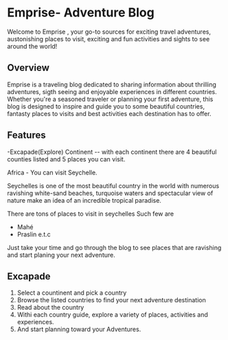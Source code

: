 # Emprise- Adventure Blog

Welcome to Emprise , your go-to sources for exciting travel adventures, austonishing places to visit, exciting and fun activities and sights to see around the world!


## Overview

Emprise is a traveling blog dedicated to sharing information about thrilling adventures, sigth seeing and enjoyable experiences in different countries. Whether you're a seasoned traveler or planning your first adventure, this blog is designed to inspire and guide you to some beautiful countries, fantasty places to visits and best activities each destination has to offer.


## Features

-Excapade(Explore) Continent -- with each continent there are 4 beautiful counties listed and 5 places you can visit.

Africa - You can visit Seychelle.

Seychelles is one of the most beautiful country in the world with numerous ravishing white-sand beaches, turquoise waters and spectacular view of nature make an idea of an incredible tropical paradise.

There are tons of places to visit in seychelles
Such few are 
- Mahé                 
- Praslin   e.t.c

Just take your time and go through the blog to see places that are ravishing and start planing your next adventure.

## Excapade

1. Select a countinent and pick a country
2. Browse the listed countries to find your next adventure destination
3. Read about the country 
4. Withi each country guide, explore a variety of places, activities and experiences.
5. And start planning toward your Adventures.


